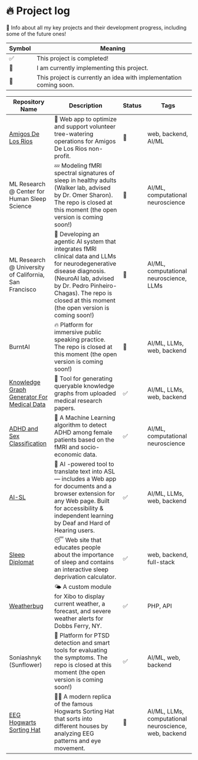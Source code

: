 # 🔥 Project log
📝 Info about all my key projects and their development progress, including some of the future ones!

| Symbol| Meaning|
|-------|--------|
|✅| This project is completed!|
|🚧| I am currently implementing this project.|
|💭| This project is currently an idea with implementation coming soon.|

| Repository Name | Description | Status   | Tags |
|-----------------|-------------|----------|----------|
| [Amigos De Los Rios](https://github.com/calblueprint/amigos-de-los-rios) |🌳 Web  app to optimize and support volunteer tree-watering operations for Amigos De Los Rios non-profit. |🚧| web, backend, AI/ML|
| ML  Research @ Center for Human Sleep Science |💤 Modeling fMRI spectral signatures of sleep in healthy adults (Walker lab, advised by Dr. Omer Sharon). The repo is closed at this moment (the open version is coming soon!)|🚧| AI/ML, computational neuroscience |
| ML  Research @ University of California, San Francisco |🧠 Developing an agentic AI  system that integrates fMRI clinical data and LLMs  for neurodegenerative disease diagnosis. (NeuroAI  lab, advised by Dr. Pedro Pinheiro-Chagas). The repo is closed at this moment (the open version is coming soon!)|🚧|AI/ML, computational neuroscience, LLMs |
| BurntAI  |🔥 Platform for immersive public speaking practice. The repo is closed at this moment (the open version is coming soon!)|🚧| AI/ML, LLMs, web, backend |
| [Knowledge Graph Generator For Medical Data](https://github.com/Kulieshova/knowledge-graph-for-medical-papers) |🧠 Tool for generating queryable knowledge graphs from uploaded medical research papers. |✅| AI/ML, LLMs, web, backend |
| [ADHD and Sex Classification](https://github.com/Kulieshova/ADHD-prediction) |🧠 A Machine Learning algorithm to detect ADHD among female patients based on the fMRI and socio-economic data. |✅| AI/ML, computational neuroscience |
| [AI-SL](https://github.com/Kulieshova/ai-sl) |🧏 AI -powered tool to translate text into ASL — includes a Web  app for documents and a browser extension for any Web page. Built for accessibility & independent learning by Deaf and Hard of Hearing users. |✅| AI/ML, LLMs, web, backend |
| [Sleep Diplomat](https://github.com/Kulieshova/sleep-diplomat) |😴 Web site that educates people about the importance of sleep and contains an interactive sleep deprivation calculator.|✅| web, backend, full-stack |
| [Weatherbug](https://github.com/Kulieshova/weatherbug) |🌤️ A custom module for Xibo to display current weather, a forecast, and severe weather alerts for Dobbs Ferry, NY.|✅| PHP, API |
| Soniashnyk (Sunflower) |🌻 Platform for PTSD detection and smart tools for evaluating the symptoms. The repo is closed at this moment (the open version is coming soon!)|✅| AI/ML, web, backend |
| [EEG Hogwarts Sorting Hat](https://github.com/Kulieshova/eeg-hogwarts-sorting-hat) |🧙🏻 A modern replica of the famous Hogwarts Sorting Hat that sorts into different houses by analyzing EEG patterns and eye movement.|💭| AI/ML, LLMs, computational neuroscience, web, backend |
